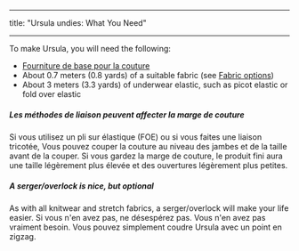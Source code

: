 - - -
title: "Ursula undies: What You Need"
- - -

To make Ursula, you will need the following:

- [Fourniture de base pour la couture](/docs/sewing/basic-sewing-supplies)
- About 0.7 meters (0.8 yards) of a suitable fabric (see [Fabric options](/docs/patterns/ursula/fabric))
- About 3 meters (3.3 yards) of underwear elastic, such as picot elastic or fold over elastic

<Tip>

##### Les méthodes de liaison peuvent affecter la marge de couture

Si vous utilisez un pli sur élastique (FOE) ou si vous faites une liaison tricotée, Vous pouvez couper la couture au niveau des jambes et de la taille avant de la couper. Si vous gardez la marge de couture, le produit fini aura une taille légèrement plus élevée et des ouvertures légèrement plus petites.

##### A serger/overlock is nice, but optional

As with all knitwear and stretch fabrics, a serger/overlock will make your life easier. Si vous n'en avez pas, ne désespérez pas. Vous n'en avez pas vraiment besoin. Vous pouvez simplement coudre Ursula avec un point en zigzag.

</Tip>
